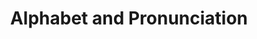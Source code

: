 ---
word: "true"

types: "word"

title: "Alphabet and Pronunciation"

categories: ['']

tags: ['Alphabet', 'and', 'Pronunciation']

arabic: 'الهجاء والنطق'

arexps: []

enwords: ['Alphabet and Pronunciation']

enexps: []

arlexicons: 'هـ'

enlexicons: 'A'

authors: ['Ruqayya Roshdy']

translators: ['']

citations: 'مقدمة في حوسبة اللغة العربية'

sources: 'مركز الملك عبدالله بن عبدالعزيز الدولي لخدمة اللغة العربية'

slug: ""
---